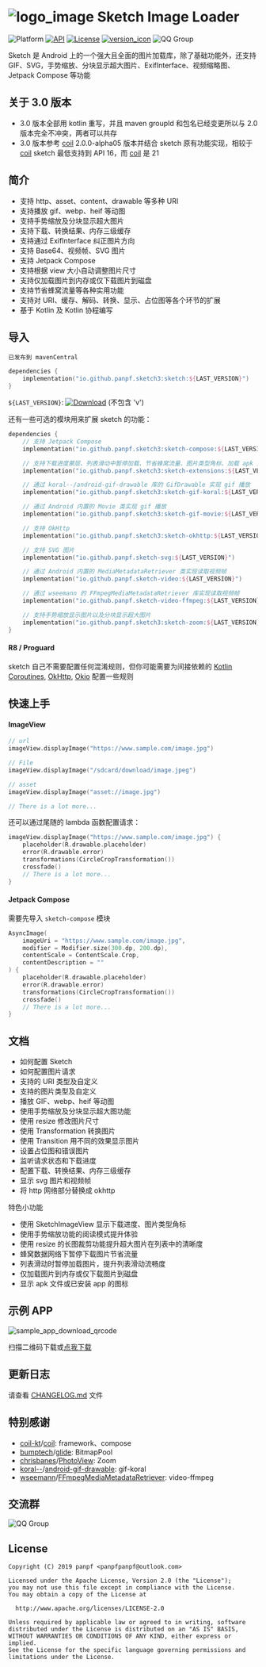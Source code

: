 # ![logo_image] Sketch Image Loader

![Platform][platform_image]
[![API][min_api_image]][min_api_link]
[![License][license_image]][license_link]
[![version_icon]][version_link]
![QQ Group][qq_group_image]

Sketch 是 Android 上的一个强大且全面的图片加载库，除了基础功能外，还支持 GIF、SVG，手势缩放、分块显示超大图片、ExifInterface、视频缩略图、Jetpack
Compose 等功能

## 关于 3.0 版本

* 3.0 版本全部用 kotlin 重写，并且 maven groupId 和包名已经变更所以与 2.0 版本完全不冲突，两者可以共存
* 3.0 版本参考 [coil][coil] 2.0.0-alpha05 版本并结合 sketch 原有功能实现，相较于 [coil][coil] sketch 最低支持到 API
  16，而 [coil][coil] 是 21

## 简介

* 支持 http、asset、content、drawable 等多种 URI
* 支持播放 gif、webp、heif 等动图
* 支持手势缩放及分块显示超大图片
* 支持下载、转换结果、内存三级缓存
* 支持通过 ExifInterface 纠正图片方向
* 支持 Base64、视频帧、SVG 图片
* 支持 Jetpack Compose
* 支持根据 view 大小自动调整图片尺寸
* 支持仅加载图片到内存或仅下载图片到磁盘
* 支持节省蜂窝流量等各种实用功能
* 支持对 URI、缓存、解码、转换、显示、占位图等各个环节的扩展
* 基于 Kotlin 及 Kotlin 协程编写

## 导入

`已发布到 mavenCentral`

```kotlin
dependencies {
    implementation("io.github.panpf.sketch3:sketch:${LAST_VERSION}")
}
```

`${LAST_VERSION}`: [![Download][version_icon]][version_link] (不包含 'v')

还有一些可选的模块用来扩展 sketch 的功能：

```kotlin
dependencies {
    // 支持 Jetpack Compose
    implementation("io.github.panpf.sketch3:sketch-compose:${LAST_VERSION}")

    // 支持下载进度蒙层、列表滑动中暂停加载、节省蜂窝流量、图片类型角标、加载 apk 文件和已安装 app 图标等实用功能
    implementation("io.github.panpf.sketch3:sketch-extensions:${LAST_VERSION}")

    // 通过 koral--/android-gif-drawable 库的 GifDrawable 实现 gif 播放
    implementation("io.github.panpf.sketch3:sketch-gif-koral:${LAST_VERSION}")

    // 通过 Android 内置的 Movie 类实现 gif 播放
    implementation("io.github.panpf.sketch3:sketch-gif-movie:${LAST_VERSION}")

    // 支持 OkHttp
    implementation("io.github.panpf.sketch3:sketch-okhttp:${LAST_VERSION}")

    // 支持 SVG 图片
    implementation("io.github.panpf.sketch-svg:${LAST_VERSION}")

    // 通过 Android 内置的 MediaMetadataRetriever 类实现读取视频帧 
    implementation("io.github.panpf.sketch-video:${LAST_VERSION}")

    // 通过 wseemann 的 FFmpegMediaMetadataRetriever 库实现读取视频帧
    implementation("io.github.panpf.sketch-video-ffmpeg:${LAST_VERSION}")

    // 支持手势缩放显示图片以及分块显示超大图片
    implementation("io.github.panpf.sketch3:sketch-zoom:${LAST_VERSION}")
}
```

#### R8 / Proguard

sketch 自己不需要配置任何混淆规则，但你可能需要为间接依赖的 [Kotlin Coroutines], [OkHttp], [Okio] 配置一些规则

## 快速上手

#### ImageView

```kotlin
// url
imageView.displayImage("https://www.sample.com/image.jpg")

// File
imageView.displayImage("/sdcard/download/image.jpeg")

// asset
imageView.displayImage("asset://image.jpg")

// There is a lot more...
```

还可以通过尾随的 lambda 函数配置请求：

```kotlin
imageView.displayImage("https://www.sample.com/image.jpg") {
    placeholder(R.drawable.placeholder)
    error(R.drawable.error)
    transformations(CircleCropTransformation())
    crossfade()
    // There is a lot more...
}
```

#### Jetpack Compose

需要先导入 `sketch-compose` 模块

```kotlin
AsyncImage(
    imageUri = "https://www.sample.com/image.jpg",
    modifier = Modifier.size(300.dp, 200.dp),
    contentScale = ContentScale.Crop,
    contentDescription = ""
) {
    placeholder(R.drawable.placeholder)
    error(R.drawable.error)
    transformations(CircleCropTransformation())
    crossfade()
    // There is a lot more...
}
```

## 文档

* 如何配置 Sketch
* 如何配置图片请求
* 支持的 URI 类型及自定义
* 支持的图片类型及自定义
* 播放 GIF、webp、heif 等动图
* 使用手势缩放及分块显示超大图功能
* 使用 resize 修改图片尺寸
* 使用 Transformation 转换图片
* 使用 Transition 用不同的效果显示图片
* 设置占位图和错误图片
* 监听请求状态和下载进度
* 配置下载、转换结果、内存三级缓存
* 显示 svg 图片和视频帧
* 将 http 网络部分替换成 okhttp

特色小功能

* 使用 SketchImageView 显示下载进度、图片类型角标
* 使用手势缩放功能的阅读模式提升体验
* 使用 resize 的长图裁剪功能提升超大图片在列表中的清晰度
* 蜂窝数据网络下暂停下载图片节省流量
* 列表滑动时暂停加载图片，提升列表滑动流畅度
* 仅加载图片到内存或仅下载图片到磁盘
* 显示 apk 文件或已安装 app 的图标

[comment]: <> (基础功能：)

[comment]: <> (* [URI 类型及使用指南][uri])

[comment]: <> (* [SketchImageView 使用指南][sketch_image_view])

[comment]: <> (* [使用 Options 配置图片][options])

[comment]: <> (* [播放 GIF 图片][play_gif_image])

[comment]: <> (* [手势缩放、旋转图片][zoom])

[comment]: <> (* [分块显示超大图片][block_display])

[comment]: <> (* [使用 ShapeSize 在绘制时改变图片的尺寸][shape_size])

[comment]: <> (* [使用 ImageShaper 在绘制时改变图片的形状][image_shaper])

[comment]: <> (* [使用 ImageProcessor 在解码后改变图片][image_processor])

[comment]: <> (* [使用 ImageDisplayer 以动画的方式显示图片][image_displayer])

[comment]: <> (* [使用 MaxSize 读取合适尺寸的缩略图，节省内存][max_size])

[comment]: <> (* [使用 Resize 精确修改图片的尺寸][resize])

[comment]: <> (* [使用 StateImage 设置占位图片和状态图片][state_image])

[comment]: <> (* [监听开始、成功、失败以及下载进度][listener])

[comment]: <> (提升用户体验：)

[comment]: <> (* [使用 TransitionImageDisplayer 以自然过渡渐的变方式显示图片][transition_image_displayer])

[comment]: <> (* [使用 thumbnailMode 属性显示更清晰的缩略图][thumbnail_mode])

[comment]: <> (* [使用 cacheProcessedImageInDisk 属性缓存需要复杂处理的图片，提升显示速度][cache_processed_image_in_disk])

[comment]: <> (* [使用 MemoryCacheStateImage 先显示已缓存的较模糊的图片，然后再显示清晰的图片][memory_cache_state_image])

[comment]: <> (* [移动数据或有流量限制的 WIFI 下暂停下载图片，节省流量][pause_download])

[comment]: <> (* [列表滑动时暂停加载图片，提升列表滑动流畅度][pause_load])

[comment]: <> (更多：)

[comment]: <> (* [UriModel 详解及扩展 URI][uri_model])

[comment]: <> (* [统一修改 Options][options_filter])

[comment]: <> (* [显示视频缩略图][display_video_thumbnail])

[comment]: <> (* [管理多个 Options][options_manage])

[comment]: <> (* [只加载或下载图片][load_and_download])

[comment]: <> (* [显示 APK 或已安装 APP 的图标][display_apk_or_app_icon])

[comment]: <> (* [自动纠正图片方向][correct_image_orientation])

[comment]: <> (* [复用 Bitmap 降低 GC 频率，减少卡顿][bitmap_pool])

[comment]: <> (* [在内存中缓存 Bitmap 提升显示速度][memory_cache])

[comment]: <> (* [在磁盘上缓存图片原文件，避免重复下载][disk_cache])

[comment]: <> (* [发送 HTTP 请求][http_stack])

[comment]: <> (* [取消请求][cancel_request])

[comment]: <> (* [监控 Sketch 的异常][error_tracker])

[comment]: <> (* [日志][log])

[comment]: <> (* [延迟并统一配置 Sketch][initializer])

[comment]: <> (* [配置混淆（Proguard）][proguard_config])

## 示例 APP

![sample_app_download_qrcode]

扫描二维码下载或[点我下载][sample_app_download_link]

## 更新日志

请查看 [CHANGELOG.md] 文件

## 特别感谢

* [coil-kt]/[coil]: framework、compose
* [bumptech]/[glide]: BitmapPool
* [chrisbanes]/[PhotoView]: Zoom
* [koral--]/[android-gif-drawable]: gif-koral
* [wseemann]/[FFmpegMediaMetadataRetriever]: video-ffmpeg

## 交流群

![QQ Group][qq_group_image]

## License

    Copyright (C) 2019 panpf <panpfpanpf@outlook.com>

    Licensed under the Apache License, Version 2.0 (the "License");
    you may not use this file except in compliance with the License.
    You may obtain a copy of the License at

      http://www.apache.org/licenses/LICENSE-2.0

    Unless required by applicable law or agreed to in writing, software
    distributed under the License is distributed on an "AS IS" BASIS,
    WITHOUT WARRANTIES OR CONDITIONS OF ANY KIND, either express or implied.
    See the License for the specific language governing permissions and
    limitations under the License.

[comment]: <> (header)

[logo_image]: docs/res/logo.png

[platform_image]: https://img.shields.io/badge/Platform-Android-brightgreen.svg

[license_image]: https://img.shields.io/badge/License-Apache%202-blue.svg

[license_link]: https://www.apache.org/licenses/LICENSE-2.0

[version_icon]: https://img.shields.io/maven-central/v/io.github.panpf.sketch3/sketch

[version_link]: https://repo1.maven.org/maven2/io/github/panpf/sketch/

[min_api_image]: https://img.shields.io/badge/API-16%2B-orange.svg

[min_api_link]: https://android-arsenal.com/api?level=16

[qq_group_image]: https://img.shields.io/badge/QQ%E4%BA%A4%E6%B5%81%E7%BE%A4-529630740-red.svg


[comment]: <> (wiki)

[uri]: docs/wiki/uri.md

[sketch_image_view]: docs/wiki/sketch_image_view.md

[options]: docs/wiki/options.md

[options_manage]: docs/wiki/options_manage.md

[load_and_download]: docs/wiki/load_and_download.md

[play_gif_image]: docs/wiki/play_gif_image.md

[zoom]: docs/wiki/zoom.md

[block_display]: docs/wiki/block_display.md

[shape_size]: docs/wiki/shape_size.md

[image_shaper]: docs/wiki/image_shaper.md

[image_processor]: docs/wiki/image_processor.md

[image_displayer]: docs/wiki/image_displayer.md

[max_size]: docs/wiki/max_size.md

[resize]: docs/wiki/resize.md

[state_image]: docs/wiki/state_image.md

[transition_image_displayer]: docs/wiki/transition_image_displayer.md

[thumbnail_mode]: docs/wiki/thumbnail_mode.md

[cache_processed_image_in_disk]: docs/wiki/cache_processed_image_in_disk.md

[pause_download]: docs/wiki/pause_download.md

[pause_load]: docs/wiki/pause_load.md

[display_apk_or_app_icon]: docs/wiki/display_apk_or_app_icon.md

[memory_cache_state_image]: docs/wiki/memory_cache_state_image.md

[uri_model]: docs/wiki/uri_model.md

[display_video_thumbnail]: docs/wiki/display_video_thumbnail.md

[correct_image_orientation]: docs/wiki/correct_image_orientation.md

[bitmap_pool]: docs/wiki/bitmap_pool.md

[memory_cache]: docs/wiki/memory_cache.md

[disk_cache]: docs/wiki/disk_cache.md

[http_stack]: docs/wiki/http_stack.md

[listener]: docs/wiki/listener.md

[cancel_request]: docs/wiki/cancel_request.md

[log]: docs/wiki/log.md

[initializer]: docs/wiki/initializer.md

[proguard_config]: docs/wiki/proguard_config.md

[options_filter]: docs/wiki/options_filter.md


[comment]: <> (links)

[koral--]: https://github.com/koral--

[android-gif-drawable]: https://github.com/koral--/android-gif-drawable

[chrisbanes]: https://github.com/chrisbanes

[PhotoView]: https://github.com/chrisbanes/PhotoView

[bumptech]: https://github.com/bumptech

[glide]: https://github.com/bumptech/glide

[coil-kt]: https://github.com/coil-kt

[coil]: https://github.com/coil-kt/coil

[wseemann]: https://github.com/wseemann

[FFmpegMediaMetadataRetriever]: https://github.com/wseemann/FFmpegMediaMetadataRetriever

[Kotlin Coroutines]: https://github.com/Kotlin/kotlinx.coroutines/blob/master/kotlinx-coroutines-core/jvm/resources/META-INF/proguard/coroutines.pro

[OkHttp]: https://github.com/square/okhttp/blob/master/okhttp/src/jvmMain/resources/META-INF/proguard/okhttp3.pro

[Okio]: https://github.com/square/okio/blob/master/okio/src/jvmMain/resources/META-INF/proguard/okio.pro


[comment]: <> (footer)

[CHANGELOG.md]: CHANGELOG.md

[sample_app_download_qrcode]: docs/sketch-sample.png

[sample_app_download_link]: https://github.com/panpf/sketch/raw/master/docs/sketch-sample.apk